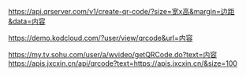 https://api.qrserver.com/v1/create-qr-code/?size=宽x高&margin=边距&data=内容

https://demo.kodcloud.com/?user/view/qrcode&url=内容

https://my.tv.sohu.com/user/a/wvideo/getQRCode.do?text=内容
https://apis.jxcxin.cn/api/qrcode?text=https://apis.jxcxin.cn/&size=100

